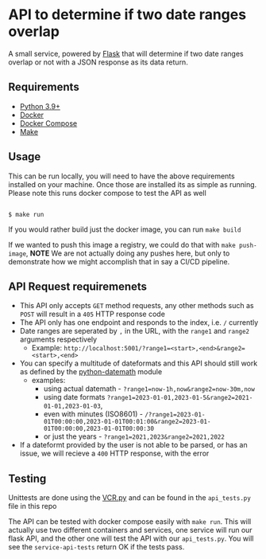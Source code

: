 # API to determine if two date ranges overlap

A small service, powered by [Flask](https://flask.palletsprojects.com/en/2.2.x/) that will determine if two date ranges overlap or not with a JSON response as its data return.

## Requirements
- [Python 3.9+](https://www.python.org/downloads/)
- [Docker](https://docs.docker.com/get-docker/)
- [Docker Compose](https://docs.docker.com/compose/install/)
- [Make](https://www.gnu.org/software/make/manual/make.html)

## Usage
This can be run locally, you will need to have the above requirements installed on your machine.  Once those are installed its as simple as running.  Please note this runs docker compose to test the API as well

```shell

$ make run

```

If you would rather build just the docker image, you can run `make build`

If we wanted to push this image a registry, we could do that with `make push-image`, **NOTE** We are not actually doing any pushes here, but only to demonstrate how we might accomplish that in say a CI/CD pipeline.

## API Request requiremenets

- This API only accepts `GET` method requests, any other methods such as `POST` will result in a `405` HTTP response code
- The API only has one endpoint and responds to the index, i.e. `/` currently
- Date ranges are seperated by `,` in the URL, with the `range1` and `range2` arguments respectively
    - Example: `http://localhost:5001/?range1=<start>,<end>&range2=<start>,<end>`
- You can specify a multitude of dateformats and this API should still work as defined by the [python-datemath](https://github.com/nickmaccarthy/python-datemath) module
    - examples:
        - using actual datemath - `?range1=now-1h,now&range2=now-30m,now` 
        - using date formats `?range1=2023-01-01,2023-01-5&range2=2021-01-01,2023-01-03`, 
        - even with minutes (ISO8601) - `/?range1=2023-01-01T00:00:00,2023-01-01T00:01:00&range2=2023-01-01T00:00:00,2023-01-01T00:00:30`
        - or just the years - `?range1=2021,2023&range2=2021,2022`
- If a dateformt provided by the user is not able to be parsed, or has an issue, we will recieve a `400` HTTP response, with the error

## Testing
Unittests are done using the [VCR.py]() and can be found in the `api_tests.py` file in this repo

The API can be tested with docker compose easily with `make run`.  This will actually use two different containers and services, one service will run our flask API, and the other one will test the API with our `api_tests.py`.  You will see the `service-api-tests` return OK if the tests pass.